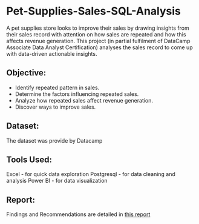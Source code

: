 # Pet-Supplies-Sales-SQL-Analysis
A pet supplies store looks to improve their sales by drawing insights from their sales record with attention on how sales are repeated and how this affects revenue generation. This project (in partial fulfilment of DataCamp Associate Data Analyst Certification) analyses the sales record to come up with data-driven actionable insights.

## Objective:
* Identify repeated pattern in sales.
* Determine the factors influencing repeated sales.
* Analyze how repeated sales affect revenue generation.
* Discover ways to improve sales.

## Dataset:
The dataset was provide by Datacamp

## Tools Used:
Excel - for quick data exploration
Postgresql - for data cleaning and analysis
Power BI - for data visualization

## Report: 
Findings and Recommendations are detailed in [this report](https://github.com/Lawal-sql/Pet-Supplies-Sales-SQL-Analysis/blob/main/Pet%20Sales%20Analysis%20Report.pdf)


